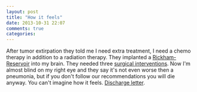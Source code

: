 ```yaml
---
layout: post
title: "How it feels"
date: 2013-10-31 22:07
comments: true
categories: 
---
```

After tumor extirpation they told me I need extra treatment, I need a chemo
therapy in addition to a radiation therapy. They implanted a
[Rickham-Reservoir][rickham] into my brain. They needed three
[surgical interventions][surgical]. Now I'm almost blind on my right eye
and they say it's not even worse then a pneumonia, but if you don't follow
our recommendations you will die anyway. You can't imagine how it feels.
[Discharge letter][discharge].

[surgical]: /mirror/operationsbericht.pdf
[rickham]: http://en.wikipedia.org/wiki/Ommaya_reservoir
[discharge]: /mirror/arztbrief_chemo.pdf
